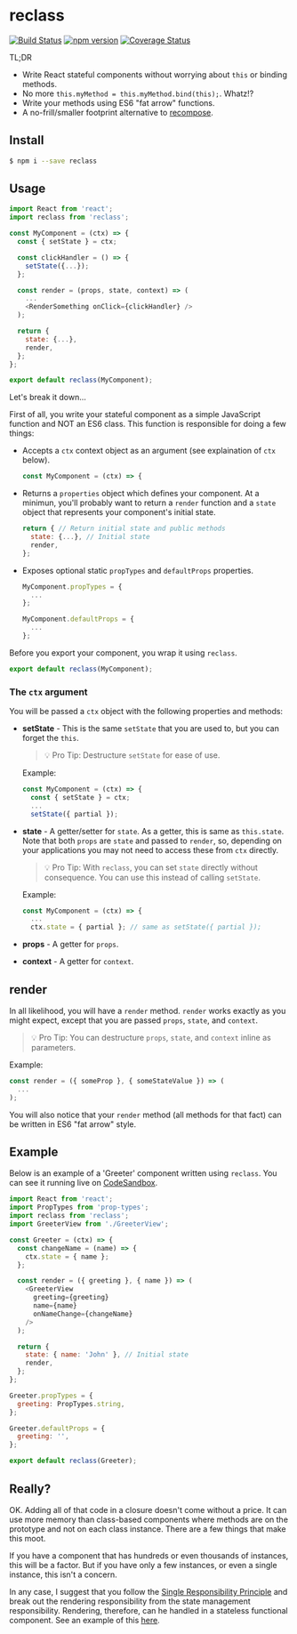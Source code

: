 # reclass

[![Build Status](https://travis-ci.org/donavon/reclass.svg?branch=master)](https://travis-ci.org/donavon/reclass)
[![npm version](https://img.shields.io/npm/v/reclass.svg)](https://www.npmjs.com/package/reclass)
[![Coverage Status](https://coveralls.io/repos/github/donavon/reclass/badge.svg?branch=master)](https://coveralls.io/github/donavon/reclass?branch=master)

TL;DR

* Write React stateful components without worrying about `this` or binding methods.
* No more `this.myMethod = this.myMethod.bind(this);`. Whatz!?
* Write your methods using ES6 "fat arrow" functions.
* A no-frill/smaller footprint alternative to
[recompose](https://github.com/acdlite/recompose).

## Install
```bash
$ npm i --save reclass
```

## Usage

```js
import React from 'react';
import reclass from 'reclass';

const MyComponent = (ctx) => {
  const { setState } = ctx;

  const clickHandler = () => {
    setState({...});
  };

  const render = (props, state, context) => (
    ...
    <RenderSomething onClick={clickHandler} />
  );

  return {
    state: {...},
    render,
  };
};

export default reclass(MyComponent);
```

Let's break it down...

First of all, you write your stateful component as a simple JavaScript function and NOT an ES6 class.
This function is responsible for doing a few things:

- Accepts a `ctx` context object as an argument (see explaination of `ctx` below).

  ```js
  const MyComponent = (ctx) => {
  ```

- Returns a `properties` object which defines your component. At a minimun, you'll probably want to return a `render` function and a `state` object that represents your component's initial state.

  ```js
  return { // Return initial state and public methods
    state: {...}, // Initial state
    render,
  };
  ```

- Exposes optional static `propTypes` and `defaultProps` properties.

  ```js
  MyComponent.propTypes = {
    ...
  };

  MyComponent.defaultProps = {
    ...
  };
  ```

Before you export your component, you wrap it using `reclass`.
```js
export default reclass(MyComponent);
```

### The `ctx` argument

You will be passed a `ctx` object with the following properties and methods:

- **setState** - This is the same `setState` that you are used to, but you can forget the `this`.

  >💡 Pro Tip: Destructure `setState` for ease of use.

  Example:
  ```js
  const MyComponent = (ctx) => {
    const { setState } = ctx;
    ...
    setState({ partial });
  ```

- **state** - A getter/setter for `state`. As a getter, this is same as `this.state`.
Note that both `props` are `state` and passed to `render`,
so, depending on your applications you may not need to access these from `ctx` directly.

  >💡 Pro Tip: With `reclass`, you can set `state` directly without consequence. You can use this instead of calling `setState`.

  Example:
  ```js
  const MyComponent = (ctx) => {
    ...
    ctx.state = { partial }; // same as setState({ partial });
  ```

- **props** - A getter for `props`.

- **context** - A getter for `context`.

## render

In all likelihood, you will have a `render` method.
`render` works exactly as you might expect, except that you are passed
`props`, `state`, and `context`.

>💡 Pro Tip: You can destructure `props`, `state`, and `context` inline as parameters.

Example:
```js
const render = ({ someProp }, { someStateValue }) => (
  ...
);
```

You will also notice that your `render` method (all methods for that fact)
can be written in ES6 "fat arrow" style.

## Example

Below is an example of a 'Greeter' component written using `reclass`.
You can see it running live on
[CodeSandbox](https://codesandbox.io/s/DRz5p2W8y).

```js
import React from 'react';
import PropTypes from 'prop-types';
import reclass from 'reclass';
import GreeterView from './GreeterView';

const Greeter = (ctx) => {
  const changeName = (name) => {
    ctx.state = { name };
  };

  const render = ({ greeting }, { name }) => (
    <GreeterView
      greeting={greeting}
      name={name}
      onNameChange={changeName}
    />
  );

  return {
    state: { name: 'John' }, // Initial state
    render,
  };
};

Greeter.propTypes = {
  greeting: PropTypes.string,
};

Greeter.defaultProps = {
  greeting: '',
};

export default reclass(Greeter);
```

## Really?

OK. Adding all of that code in a closure doesn't come without a price.
It can use more memory than class-based components where methods are on the prototype
and not on each class instance. There are a few things that make this moot.

If you have a component that has hundreds or even thousands of instances, this will be a factor.
But if you have only a few instances, or even a single instance, this isn't a concern.

In any case, I suggest that you follow the
[Single Responsibility Principle](https://en.wikipedia.org/wiki/Single_responsibility_principle) and break out
the rendering responsibility from the state management responsibility.
Rendering, therefore, can he handled in a
stateless functional component. See an example of this
[here](https://codesandbox.io/s/DRz5p2W8y).
